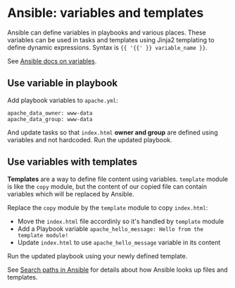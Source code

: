 # Ansible: variables and templates

Ansible can define variables in playbooks and various places. These variables can be used in tasks and templates using Jinja2 templating to define dynamic expressions. Syntax is `{{ '{{' }} variable_name }}`.

See [Ansible docs on variables](https://docs.ansible.com/ansible/latest/user_guide/playbooks_variables.html).

## Use variable in playbook

Add playbook variables to `apache.yml`:

```
apache_data_owner: www-data
apache_data_group: www-data
```

And update tasks so that `index.html` **owner and group** are defined using variables and not hardcoded. Run the updated playbook.

## Use variables with templates

**Templates** are a way to define file content using variables. `template` module is like the `copy` module, but the content of our copied file can contain variables which will be replaced by Ansible.

Replace the `copy` module by the `template` module to copy `index.html`:

- Move the `index.html` file accordinly so it's handled by  `template` module
- Add a Playbook variable `apache_hello_message: Hello from the template module!`
- Update `index.html` to use `apache_hello_message` variable in its content

Run the updated playbook using your newly defined template.

See [Search paths in Ansible](https://docs.ansible.com/ansible/latest/user_guide/playbook_pathing.html) for details about how Ansible looks up files and templates.